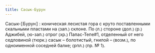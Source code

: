 ```yaml
---
title: Сасык-Бурун
---
```


Сасык-⟦Бурун⟧
: коническая лесистая гора с круто поставленными скальными пластами на ⦅зап.⦆ склоне. По ⦅л.⦆ стороне ⦅дол.⦆ ⦅р.⦆ Аджибей, ⦅ю-зап.⦆ отрог ⦅хр.⦆ Папас-Тепе#1, отделенный от него седловиной ⦅тюрк.⦆ сасык – болотистый, гнилой – ⦅возм.⦆, по одноименной соседней балке; ⦅рпл.⦆ ⦅пр. № 1⦆.
